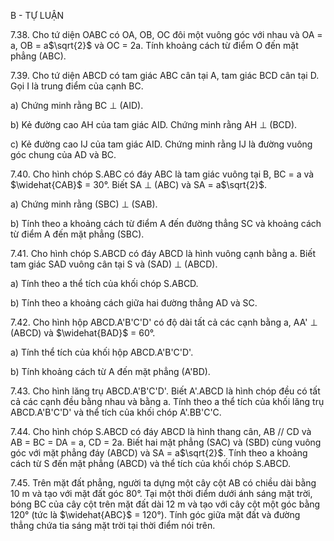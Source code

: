 B - TỰ LUẬN

7.38. Cho tứ diện OABC có OA, OB, OC đôi một vuông góc với nhau và OA = a, OB = a$\sqrt{2}$ và OC = 2a. Tính khoảng cách từ điểm O đến mặt phẳng (ABC).

7.39. Cho tứ diện ABCD có tam giác ABC cân tại A, tam giác BCD cân tại D. Gọi I là trung điểm của cạnh BC.

a) Chứng minh rằng BC $\perp$ (AID).

b) Kẻ đường cao AH của tam giác AID. Chứng minh rằng AH $\perp$ (BCD).

c) Kẻ đường cao IJ của tam giác AID. Chứng minh rằng IJ là đường vuông góc chung của AD và BC.

7.40. Cho hình chóp S.ABC có đáy ABC là tam giác vuông tại B, BC = a và $\widehat{CAB}$ = 30°. Biết SA $\perp$ (ABC) và SA = a$\sqrt{2}$.

a) Chứng minh rằng (SBC) $\perp$ (SAB).

b) Tính theo a khoảng cách từ điểm A đến đường thẳng SC và khoảng cách từ điểm A đến mặt phẳng (SBC).

7.41. Cho hình chóp S.ABCD có đáy ABCD là hình vuông cạnh bằng a. Biết tam giác SAD vuông cân tại S và (SAD) $\perp$ (ABCD).

a) Tính theo a thể tích của khối chóp S.ABCD.

b) Tính theo a khoảng cách giữa hai đường thẳng AD và SC.

7.42. Cho hình hộp ABCD.A'B'C'D' có độ dài tất cả các cạnh bằng a, AA' $\perp$ (ABCD) và $\widehat{BAD}$ = 60°.

a) Tính thể tích của khối hộp ABCD.A'B'C'D'.

b) Tính khoảng cách từ A đến mặt phẳng (A'BD).

7.43. Cho hình lăng trụ ABCD.A'B'C'D'. Biết A'.ABCD là hình chóp đều có tất cả các cạnh đều bằng nhau và bằng a. Tính theo a thể tích của khối lăng trụ ABCD.A'B'C'D' và thể tích của khối chóp A'.BB'C'C.

7.44. Cho hình chóp S.ABCD có đáy ABCD là hình thang cân, AB // CD và AB = BC = DA = a, CD = 2a. Biết hai mặt phẳng (SAC) và (SBD) cùng vuông góc với mặt phẳng đáy (ABCD) và SA = a$\sqrt{2}$. Tính theo a khoảng cách từ S đến mặt phẳng (ABCD) và thể tích của khối chóp S.ABCD.

7.45. Trên mặt đất phẳng, người ta dựng một cây cột AB có chiều dài bằng 10 m và tạo với mặt đất góc 80°. Tại một thời điểm dưới ánh sáng mặt trời, bóng BC của cây cột trên mặt đất dài 12 m và tạo với cây cột một góc bằng 120° (tức là $\widehat{ABC}$ = 120°). Tính góc giữa mặt đất và đường thẳng chứa tia sáng mặt trời tại thời điểm nói trên.